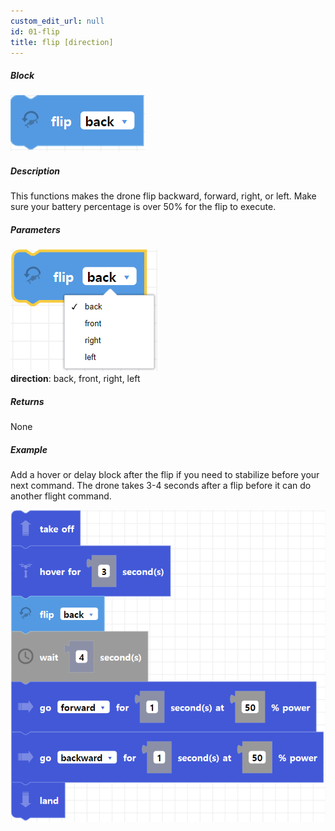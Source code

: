 ```yaml
---
custom_edit_url: null
id: 01-flip
title: flip [direction]
---
```


##### Block

![flip image](flip_3.PNG)<br /> 

##### Description

This functions makes the drone flip backward, forward, right, or left. Make sure your battery percentage is over 50% for the flip to execute.

##### Parameters
![flip param image](flip_params_2.PNG)<br /> 
**direction**: back, front, right, left <br /> 

##### Returns

None

##### Example
Add a hover or delay block after the flip if you need to stabilize before your next command. The drone takes 3-4 seconds after a flip before it can do another flight command.

![Junior flip example](flip_example_2.png)
